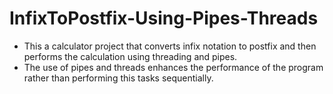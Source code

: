 # InfixToPostfix-Using-Pipes-Threads
- This a calculator project that converts infix notation to postfix and then performs the calculation using threading and pipes.
- The use of pipes and threads enhances the performance of the program rather than performing this tasks sequentially.
